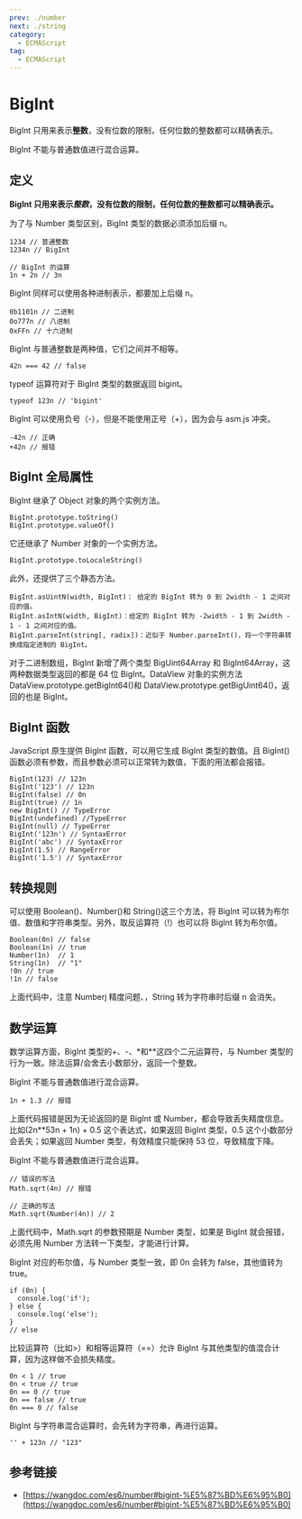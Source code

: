 ```yaml
---
prev: ./number
next: ./string
category:
  - ECMAScript
tag:
  - ECMAScript
---
```


# BigInt

BigInt 只用来表示**整数**，没有位数的限制，任何位数的整数都可以精确表示。

BigInt 不能与普通数值进行混合运算。

<!-- more -->

## 定义

**BigInt 只用来表示*整数*，没有位数的限制，任何位数的整数都可以精确表示。**

为了与 Number 类型区别，BigInt 类型的数据必须添加后缀 n。

```js:no-line-numbers
1234 // 普通整数
1234n // BigInt

// BigInt 的运算
1n + 2n // 3n
```

BigInt 同样可以使用各种进制表示，都要加上后缀 n。

```js:no-line-numbers
0b1101n // 二进制
0o777n // 八进制
0xFFn // 十六进制
```

BigInt 与普通整数是两种值，它们之间并不相等。

```js:no-line-numbers
42n === 42 // false
```

typeof 运算符对于 BigInt 类型的数据返回 bigint。

```js:no-line-numbers
typeof 123n // 'bigint'
```

BigInt 可以使用负号（-），但是不能使用正号（+），因为会与 asm.js 冲突。

```js:no-line-numbers
-42n // 正确
+42n // 报错
```

## BigInt 全局属性

BigInt 继承了 Object 对象的两个实例方法。

```js:no-line-numbers
BigInt.prototype.toString()
BigInt.prototype.valueOf()
```

它还继承了 Number 对象的一个实例方法。

```js:no-line-numbers
BigInt.prototype.toLocaleString()
```

此外，还提供了三个静态方法。

```js:no-line-numbers
BigInt.asUintN(width, BigInt)： 给定的 BigInt 转为 0 到 2width - 1 之间对应的值。
BigInt.asIntN(width, BigInt)：给定的 BigInt 转为 -2width - 1 到 2width - 1 - 1 之间对应的值。
BigInt.parseInt(string[, radix])：近似于 Number.parseInt()，将一个字符串转换成指定进制的 BigInt。
```

对于二进制数组，BigInt 新增了两个类型 BigUint64Array 和 BigInt64Array，这两种数据类型返回的都是 64 位 BigInt。DataView 对象的实例方法 DataView.prototype.getBigInt64()和 DataView.prototype.getBigUint64()，返回的也是 BigInt。

## BigInt 函数

JavaScript 原生提供 BigInt 函数，可以用它生成 BigInt 类型的数值。且 BigInt()函数必须有参数，而且参数必须可以正常转为数值，下面的用法都会报错。

```js:no-line-numbers
BigInt(123) // 123n
BigInt('123') // 123n
BigInt(false) // 0n
BigInt(true) // 1n
new BigInt() // TypeError
BigInt(undefined) //TypeError
BigInt(null) // TypeError
BigInt('123n') // SyntaxError
BigInt('abc') // SyntaxError
BigInt(1.5) // RangeError
BigInt('1.5') // SyntaxError
```

## 转换规则

可以使用 Boolean()、Number()和 String()这三个方法，将 BigInt 可以转为布尔值、数值和字符串类型。另外，取反运算符（!）也可以将 BigInt 转为布尔值。

```js:no-line-numbers
Boolean(0n) // false
Boolean(1n) // true
Number(1n)  // 1
String(1n)  // "1"
!0n // true
!1n // false
```

上面代码中，注意 Numberj 精度问题、，String 转为字符串时后缀 n 会消失。

## 数学运算

数学运算方面，BigInt 类型的+、-、\*和\*\*这四个二元运算符，与 Number 类型的行为一致。除法运算/会舍去小数部分，返回一个整数。

BigInt 不能与普通数值进行混合运算。

```js:no-line-numbers
1n + 1.3 // 报错
```

上面代码报错是因为无论返回的是 BigInt 或 Number，都会导致丢失精度信息。比如(2n\*\*53n + 1n) + 0.5 这个表达式，如果返回 BigInt 类型，0.5 这个小数部分会丢失；如果返回 Number 类型，有效精度只能保持 53 位，导致精度下降。

BigInt 不能与普通数值进行混合运算。

```js:no-line-numbers
// 错误的写法
Math.sqrt(4n) // 报错

// 正确的写法
Math.sqrt(Number(4n)) // 2
```

上面代码中，Math.sqrt 的参数预期是 Number 类型，如果是 BigInt 就会报错，必须先用 Number 方法转一下类型，才能进行计算。

BigInt 对应的布尔值，与 Number 类型一致，即 0n 会转为 false，其他值转为 true。

```js:no-line-numbers
if (0n) {
  console.log('if');
} else {
  console.log('else');
}
// else
```

比较运算符（比如>）和相等运算符（==）允许 BigInt 与其他类型的值混合计算，因为这样做不会损失精度。

```js:no-line-numbers
0n < 1 // true
0n < true // true
0n == 0 // true
0n == false // true
0n === 0 // false
```

BigInt 与字符串混合运算时，会先转为字符串，再进行运算。

```js:no-line-numbers
'' + 123n // "123"
```

## 参考链接

- [https://wangdoc.com/es6/number#bigint-%E5%87%BD%E6%95%B0](https://wangdoc.com/es6/number#bigint-%E5%87%BD%E6%95%B0)
